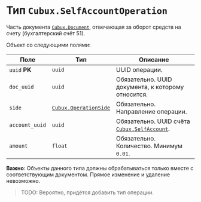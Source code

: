 Тип `Cubux.SelfAccountOperation`
================================

Часть документа [`Cubux.Document`][Cubux.Document], отвечающая за оборот средств
на счету (бухгалтерский счёт 51).

Объект со следующими полями:

Поле | Тип | Описание
---- | --- | --------
`uuid` **PK** | `uuid` | UUID операции.
`doc_uuid` | `uuid` | Обязательно. UUID документа, к которому относится.
`side` | [`Cubux.OperationSide`][Cubux.OperationSide] | Обязательно. Направление операции.
`account_uuid` | `uuid` | Обязательно. UUID счёта [`Cubux.SelfAccount`][Cubux.SelfAccount].
`amount` | `float` | Обязательно. Количество. Минимум `0.01`.

**Важно**: Объекты данного типа должны обрабатываться только вместе с
соответствующим документом. Прямое изменение и удаление невозможно.

> TODO: Вероятно, придётся добавить тип операции.


[Cubux.Document]: ./document.md
[Cubux.OperationSide]: ./operation-side.md
[Cubux.SelfAccount]: ./account.md
